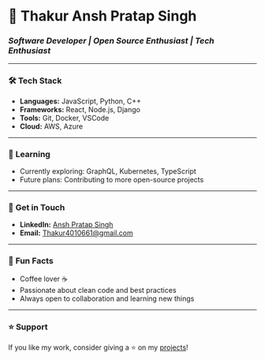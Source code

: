 # 🎨 **Thakur Ansh Pratap Singh**

### _Software Developer | Open Source Enthusiast | Tech Enthusiast_

---

### 🛠️ **Tech Stack**
- **Languages:** JavaScript, Python, C++
- **Frameworks:** React, Node.js, Django
- **Tools:** Git, Docker, VSCode
- **Cloud:** AWS, Azure

---

### 🌱 **Learning**
- Currently exploring: GraphQL, Kubernetes, TypeScript
- Future plans: Contributing to more open-source projects

---

### 💬 **Get in Touch**
- **LinkedIn:** [Ansh Pratap Singh](https://linkedin.com/in/ansh-pratap-singh-a76589259)
- **Email:** Thakur4010661@gmail.com

---

### 🎯 **Fun Facts**
- Coffee lover ☕
- Passionate about clean code and best practices
- Always open to collaboration and learning new things

---



### ⭐ **Support**
If you like my work, consider giving a ⭐ on my [projects](https://github.com/CreatorAnsh?tab=repositories)!
